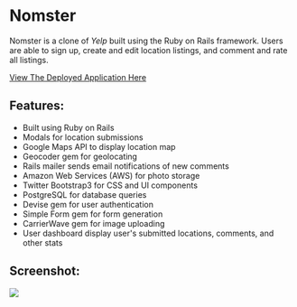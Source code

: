 # Nomster
Nomster is a clone of *Yelp* built using the Ruby on Rails framework. Users are able to sign up, create and edit location listings, and comment and rate all listings.

[View The Deployed Application Here](https://nomster-sloane-siverson.herokuapp.com/)

## Features:
* Built using Ruby on Rails
* Modals for location submissions
* Google Maps API to display location map
* Geocoder gem for geolocating
* Rails mailer sends email notifications of new comments
* Amazon Web Services (AWS) for photo storage
* Twitter Bootstrap3 for CSS and UI components
* PostgreSQL for database queries
* Devise gem for user authentication
* Simple Form gem for form generation
* CarrierWave gem for image uploading
* User dashboard display user's submitted locations, comments, and other stats

## Screenshot:
![](/images/filename%20screenshot1.png)

